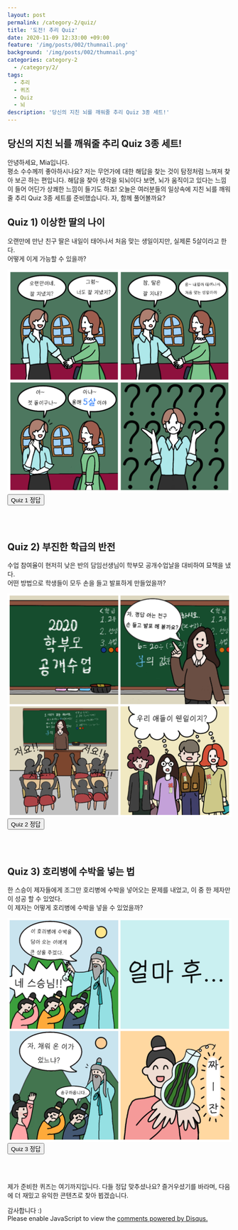 ```yaml
---
layout: post
permalink: /category-2/quiz/
title: '도전! 추리 Quiz'
date: 2020-11-09 12:33:00 +09:00
feature: '/img/posts/002/thumnail.png'
background: '/img/posts/002/thumnail.png'
categories: category-2
  - /category/2/
tags:
  - 추리
  - 퀴즈
  - Quiz
  - 뇌
description: '당신의 지친 뇌를 깨워줄 추리 Quiz 3종 세트!'
---
```

## 당신의 지친 뇌를 깨워줄 추리 Quiz 3종 세트!

<p>안녕하세요, Mia입니다.<br>
평소 수수께끼 좋아하시나요? 저는 무언가에 대한 해답을 찾는 것이 탐정처럼 느껴져 찾아 보곤 하는 편입니다.
해답을 찾아 생각을 되뇌이다 보면, 뇌가 움직이고 있다는 느낌이 들어 어딘가 상쾌한 느낌이 들기도 하죠!
오늘은 여러분들의 일상속에 지친 뇌를 깨워줄 추리 Quiz 3종 세트를 준비했습니다. 자, 함께 풀어볼까요?</p>

<h2>Quiz 1)	이상한 딸의 나이</h2>

<p>오랜만에 만난 친구 딸은 내일이 태어나서 처음 맞는 생일이지만, 실제론 5살이라고 한다.<br>
어떻게 이게 가능할 수 있을까?</p>

![Quiz 1](/img/posts/002/quiz1.jpg)
<br>
<input id="btn1" type="button" value="Quiz 1 정답">
<div id="1"></div>
<script>
    var a = document.getElementById('1');
    var text = function() {
      a.innerHTML = '<p>친구의 딸은 2016년 2월29일 윤년에 태어났기 때문에 2020년 2월 29일이 태어나서 처음 맞는 생일이지만, 실제로는 5살이다.</p>';
      }
    var b = document.querySelector('#btn1');
    b.addEventListener('click', text);
</script>
<br>
<br>

<h2>Quiz 2)	부진한 학급의 반전</h2>

<p>수업 참여율이 현저히 낮은 반의 담임선생님이 학부모 공개수업날을 대비하여 묘책을 냈다.<br>
어떤 방법으로 학생들이 모두 손을 들고 발표하게 만들었을까?</p>

![Quiz 2](/img/posts/002/quiz2.jpg)
<br>
<input id="btn2" type="button" value="Quiz 2 정답">
<div id="2"></div>
<script>
    var c = document.getElementById('2');
    var text = function() {
      c.innerHTML = '<p>선생님이 학생들에게 발표시간에 모두 다 손을 들되, 정답을 아는 학생은 오른손, 모르는 학생은 왼손을 들자고 약속했다. 그 결과 모두가 열심히 참여하는 것 처럼 보이는 반을 보일 수 있었다.</p>';
      }
    var d = document.querySelector('#btn2');
    d.addEventListener('click', text);
</script>
<br>
<br>

<h2>Quiz 3)	호리병에 수박을 넣는 법</h2>

<p>한 스승이 제자들에게 조그만 호리병에 수박을 넣어오는 문제를 내었고, 이 중 한 제자만이 성공 할 수 있었다.<br>
이 제자는 어떻게 호리병에 수박을 넣을 수 있었을까?</p>

![Quiz 3](/img/posts/002/quiz3.jpg)
<br>
<input id="btn3" type="button" value="Quiz 3 정답">
<div id="3"></div>
<script>
    var e = document.getElementById('3');
    var text = function() {
      e.innerHTML = '<p>간단하다. 수박의 종자가 조그만할때 호리병에 넣은 후 자라게 하면 작은 호리병에 꽉 찬 수박을 만들어 낼 수 있다.</p>';
      }
    var f = document.querySelector('#btn3');
    f.addEventListener('click', text);
</script>
<br>
<br>

<p>제가 준비한 퀴즈는 여기까지입니다. 다들 정답 맞추셨나요? 즐거우셨기를 바라며, 다음에 더 재밌고 유익한 콘텐츠로
찾아 뵙겠습니다.</p>
감사합니다 :)


<div id="disqus_thread"></div>
<script>

/**
*  RECOMMENDED CONFIGURATION VARIABLES: EDIT AND UNCOMMENT THE SECTION BELOW TO INSERT DYNAMIC VALUES FROM YOUR PLATFORM OR CMS.
*  LEARN WHY DEFINING THESE VARIABLES IS IMPORTANT: https://disqus.com/admin/universalcode/#configuration-variables*/
/*
var disqus_config = function () {
this.page.url = PAGE_URL;  // Replace PAGE_URL with your page's canonical URL variable
this.page.identifier = PAGE_IDENTIFIER; // Replace PAGE_IDENTIFIER with your page's unique identifier variable
};
*/
(function() { // DON'T EDIT BELOW THIS LINE
var d = document, s = d.createElement('script');
s.src = 'https://mangorany.disqus.com/embed.js';
s.setAttribute('data-timestamp', +new Date());
(d.head || d.body).appendChild(s);
})();
</script>
<noscript>Please enable JavaScript to view the <a href="https://disqus.com/?ref_noscript">comments powered by Disqus.</a></noscript>
